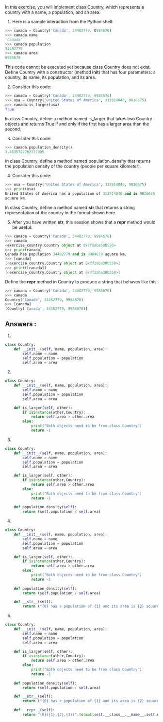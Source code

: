 In this exercise, you will implement class Country, which represents a country with a name, a population, and an area.

1. Here is a sample interaction from the Python shell:
```python
>>> canada = Country('Canada', 34482779, Ó984670)
>>> canada.name
'Canada'
>>> canada.population
34482779
>>> canada.area
9984670
```
This code cannot be executed yet because class Country does not exist. Define Country with a constructor (method __init__) that has four parameters: a country, its name, its population, and its area.

2. Consider this code:
```python
>>> canada = Country('Canada', 34482779, 9984670)
>>> usa = Country('United States of America', 313914040, 9826675)
>>> canada.is_larger(usa)
True
```
In class Country, define a method named is_larger that takes two Country objects and returns True if and only if the first has a larger area than the second.

3. Consider this code:
```python
>>> canada.population_density()
3.4535722262227995
```
In class Country, define a method named population_density that returns the population density of the country (people per square kilometer).

4. Consider this code:
```python
>>> usa = Country('United States of America', 313914040, 9826675)
>>> print(usa)
United States of America has a population of 313914040 and is 9826675
square km.
```
In class Country, define a method named __str__ that returns a string representation of the country in the format shown here.

5. After you have written __str__, this session shows that a __repr__ method would be useful:
```python
>>> canada = Country('Canada', 34482779, 9984670)
>>> canada
<exercise_country.Country object at 0x7f2aba30b550>
>>> print(canada)
Canada has population 34482779 and is 9984670 square km.
>>> [canada]
[<exercise_country.Country object at 0x7f2aba30b550>]
>>> print([canada])
[<exercise_country.Country object at 0x7f2aba30b550>]
```
Define the __repr__ method in Country to produce a string that behaves like this:
```python
>>> canada = Country('Canada', 34482779, 9984670)
>>> canada
Country('Canada', 34482779, 9984670)
>>> [canada]
[Country('Canada', 34482779, 9984670)]
```

## Answers :

1. 
```python
class Country:
    def __init__(self, name, population, area):
        self.name = name
        self.population = population
        self.area = area
```

2. 
```python
class Country:
    def __init__(self, name, population, area):
        self.name = name
        self.population = population
        self.area = area

    def is_larger(self, other):
        if isinstance(other,Country):
            return self.area > other.area
        else:
            print("Both objects need to be from class Country")
            return -1
```

3. 
```python
class Country:
    def __init__(self, name, population, area):
        self.name = name
        self.population = population
        self.area = area

    def is_larger(self, other):
        if isinstance(other,Country):
            return self.area > other.area
        else:
            print("Both objects need to be from class Country")
            return -1
    
    def population_density(self):
        return (self.population / self.area)
```

4. 
```python
class Country:
    def __init__(self, name, population, area):
        self.name = name
        self.population = population
        self.area = area

    def is_larger(self, other):
        if isinstance(other,Country):
            return self.area > other.area
        else:
            print("Both objects need to be from class Country")
            return -1
    
    def population_density(self):
        return (self.population / self.area)

    def __str__(self):
        return ("{0} has a population of {1} and its area is {2} square kilometers.".format(self.name,self.population,self.area))
```

5. 
```python
class Country:
    def __init__(self, name, population, area):
        self.name = name
        self.population = population
        self.area = area

    def is_larger(self, other):
        if isinstance(other,Country):
            return self.area > other.area
        else:
            print("Both objects need to be from class Country")
            return -1
    
    def population_density(self):
        return (self.population / self.area)

    def __str__(self):
        return ("{0} has a population of {1} and its area is {2} square kilometers.".format(self.name,self.population,self.area))
    
    def __repr__(self):
        return "{0}({1},{2},{3})".format(self.__class__.__name__,self.name,self.population,self.area)
```